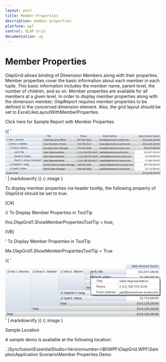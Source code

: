 ```yaml
---
layout: post
title: Member-Properties
description: member properties
platform: wpf
control: OLAP Grid
documentation: ug
---
```


# Member Properties

OlapGrid allows binding of Dimension Members along with their properties. Member properties cover the basic information about each member in each tuple. This basic information includes the member name, parent level, the number of children, and so on. Member properties are available for all members at a given level. In order to display member properties along with the dimension member, OlapReport requires member properties to be defined in the concerned dimension element. Also, the grid layout should be set to ExcelLikeLayoutWithMemberProperties.

Click here for Sample Report with Member Properties

{{ '![](Member-Properties_images/Member-Properties_img1.png)' | markdownify }}
{:.image }


To display member properties via header tooltip, the following property of OlapGrid should be set to true.

[C#]



// To Display Member Properties in ToolTip

this.OlapGrid1.ShowMemberPropertiesToolTip = true;





[VB]



' To Display Member Properties in ToolTip

Me.OlapGrid1.ShowMemberPropertiesToolTip = True





{{ '![](Member-Properties_images/Member-Properties_img2.png)' | markdownify }}
{:.image }


Sample Location

A sample demo is available at the following location:

..\Syncfusion\EssentialStudio\<Versionnumber>\BI\WPF\OlapGrid.WPF\Samples\Application Scenario\Member Properties Demo

